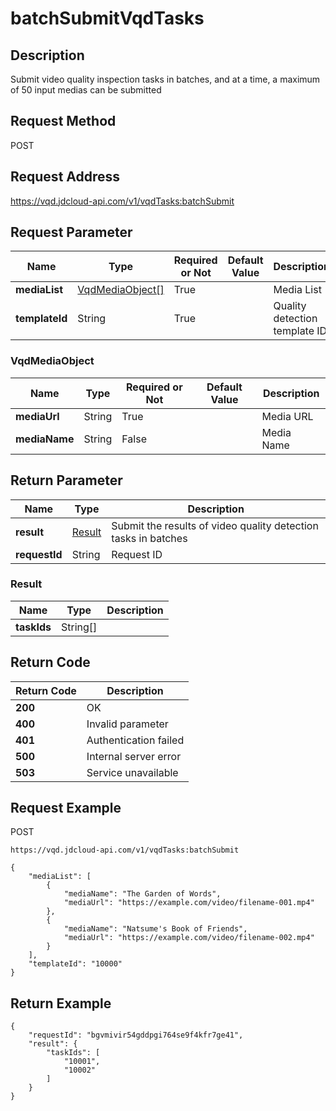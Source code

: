 # batchSubmitVqdTasks


## Description
Submit video quality inspection tasks in batches, and at a time, a maximum of 50 input medias can be submitted

## Request Method
POST

## Request Address
https://vqd.jdcloud-api.com/v1/vqdTasks:batchSubmit


## Request Parameter
|Name|Type|Required or Not|Default Value|Description|
|---|---|---|---|---|
|**mediaList**|[VqdMediaObject[]](batchsubmitvqdtasks#vqdmediaobject)|True| |Media List|
|**templateId**|String|True| |Quality detection template ID|

### <div id="vqdmediaobject">VqdMediaObject</div>
|Name|Type|Required or Not|Default Value|Description|
|---|---|---|---|---|
|**mediaUrl**|String|True| |Media URL|
|**mediaName**|String|False| |Media Name|

## Return Parameter
|Name|Type|Description|
|---|---|---|
|**result**|[Result](batchsubmitvqdtasks#result)|Submit the results of video quality detection tasks in batches|
|**requestId**|String|Request ID|

### <div id="result">Result</div>
|Name|Type|Description|
|---|---|---|
|**taskIds**|String[]| |

## Return Code
|Return Code|Description|
|---|---|
|**200**|OK|
|**400**|Invalid parameter|
|**401**|Authentication failed|
|**500**|Internal server error|
|**503**|Service unavailable|

## Request Example
POST
```
https://vqd.jdcloud-api.com/v1/vqdTasks:batchSubmit

```
```
{
    "mediaList": [
        {
            "mediaName": "The Garden of Words", 
            "mediaUrl": "https://example.com/video/filename-001.mp4"
        }, 
        {
            "mediaName": "Natsume's Book of Friends", 
            "mediaUrl": "https://example.com/video/filename-002.mp4"
        }
    ], 
    "templateId": "10000"
}
```

## Return Example
```
{
    "requestId": "bgvmivir54gddpgi764se9f4kfr7ge41", 
    "result": {
        "taskIds": [
            "10001", 
            "10002"
        ]
    }
}
```
